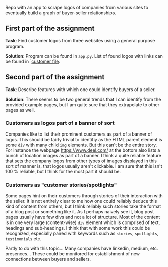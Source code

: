 Repo with an app to scrape logos of companies from various sites to eventually build a graph of buyer-seller relationships.

## First part of the assignment

**Task**: Find customer logos from three websites using a general purpose program.

**Solution**: Program can be found in `app.py`. List of found logos with links can be found in `[customer file](./customers.md).

## Second part of the assignment

**Task**: Describe features with which one could identify buyers of a seller.

**Solution**: There seems to be two general trends that I can identify from the provided example pages, but I am quite sure that they extrapolate to other pages as well.

### Customers as logos part of a banner of sort

Companies like to list their prominent customers as part of a banner of logos. This should be fairly trivial to identifiy as the HTML parent element is some `div` with many child `img` elements. But this can't be the entire story. For instance the webpage https://www.deel.com/ at the bottom also lists a bunch of location images as part of a banner. I think a quite reliable feature that sets the company logos from other types of images displayed in this sort of manner is, that logos usually aren't clickable. I am sure that this isn't 100 % reliable, but I think for the most part it should be. 

### Customers as "customer stories/spotlights"

Some pages hint on their customers through stories of their interaction with the seller. It is not entirely clear to me how one could reliably deduce this kind of content from others, but I think reliably such stories take the format of a blog post or something like it. As I perhaps naively see it, blog post pages usually have few divs and not a lot of structure. Most of the content is in one very large (content-wise) `div` element which is comprised of text, headings and sub-headings. I think that with some work this could be recognized, especially paired with keywords such as `stories`, `spotlights`, `testimonials` etc.

Partly to do with this topic... Many companies have linkedin, medium, etc. presences... These could be monitored for establishment of new connections between buyers and sellers.
